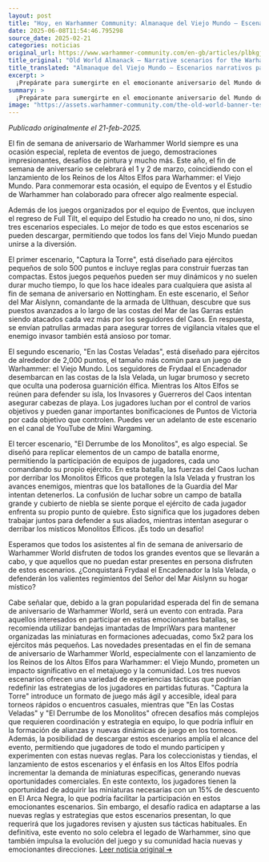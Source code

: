 ```yaml
---
layout: post
title: "Hoy, en Warhammer Community: Almanaque del Viejo Mundo – Escenarios narrativos para el aniversario del Mundo de Warhammer - Comunidad Warhammer"
date: 2025-06-08T11:54:46.795298
source_date: 2025-02-21
categories: noticias
original_url: https://www.warhammer-community.com/en-gb/articles/plbkgjgd/old-world-almanack-narrative-scenarios-for-the-warhammer-world-anniversary/
title_original: "Old World Almanack – Narrative scenarios for the Warhammer World Anniversary - Warhammer Community"
title_translated: "Almanaque del Viejo Mundo – Escenarios narrativos para el aniversario del Mundo de Warhammer - Comunidad Warhammer"
excerpt: >
  ¡Prepárate para sumergirte en el emocionante aniversario del Mundo de Warhammer! Este 1 y 2 de marzo, los aficionados podrán disfrutar de un fin de semana lleno de eventos especiales, desafíos de pintura y demostraciones impresionantes. Coincidiendo con el lanzamiento de los Reinos de los Altos Elfos para Warhammer: el Viejo Mundo, el equipo de Eventos y el Estudio de Warhammer han creado tres escenarios narrativos únicos. Estos escenarios, que se pueden descargar, permiten a los jugadores participar en batallas épicas, desde pequeñas escaramuzas hasta grandes enfrentamientos en la Isla Velada. ¡No te pierdas la oportunidad de unirte a la diversión y descubrir si Frydaal la Creadora de Cadenas logrará conquistar la isla o si los valientes elfos de Sealord Aislynn defenderán su hogar místico!
summary: >
  ¡Prepárate para sumergirte en el emocionante aniversario del Mundo de Warhammer! Este 1 y 2 de marzo, los aficionados podrán disfrutar de un fin de semana lleno de eventos especiales, desafíos de pintura y demostraciones impresionantes. Coincidiendo con el lanzamiento de los Reinos de los Altos Elfos para Warhammer: el Viejo Mundo, el equipo de Eventos y el Estudio de Warhammer han creado tres escenarios narrativos únicos. Estos escenarios, que se pueden descargar, permiten a los jugadores participar en batallas épicas, desde pequeñas escaramuzas hasta grandes enfrentamientos en la Isla Velada. ¡No te pierdas la oportunidad de unirte a la diversión y descubrir si Frydaal la Creadora de Cadenas logrará conquistar la isla o si los valientes elfos de Sealord Aislynn defenderán su hogar místico!
image: "https://assets.warhammer-community.com/the-old-world-banner-test.jpg"
---
```


*Publicado originalmente el 21-feb-2025.*

El fin de semana de aniversario de Warhammer World siempre es una ocasión especial, repleta de eventos de juego, demostraciones impresionantes, desafíos de pintura y mucho más. Este año, el fin de semana de aniversario se celebrará el 1 y 2 de marzo, coincidiendo con el lanzamiento de los Reinos de los Altos Elfos para Warhammer: el Viejo Mundo. Para conmemorar esta ocasión, el equipo de Eventos y el Estudio de Warhammer han colaborado para ofrecer algo realmente especial.

Además de los juegos organizados por el equipo de Eventos, que incluyen el regreso de Full Tilt, el equipo del Estudio ha creado no uno, ni dos, sino tres escenarios especiales. Lo mejor de todo es que estos escenarios se pueden descargar, permitiendo que todos los fans del Viejo Mundo puedan unirse a la diversión.

El primer escenario, "Captura la Torre", está diseñado para ejércitos pequeños de solo 500 puntos e incluye reglas para construir fuerzas tan compactas. Estos juegos pequeños pueden ser muy dinámicos y no suelen durar mucho tiempo, lo que los hace ideales para cualquiera que asista al fin de semana de aniversario en Nottingham. En este escenario, el Señor del Mar Aislynn, comandante de la armada de Ulthuan, descubre que sus puestos avanzados a lo largo de las costas del Mar de las Garras están siendo atacados cada vez más por los seguidores del Caos. En respuesta, se envían patrullas armadas para asegurar torres de vigilancia vitales que el enemigo invasor también está ansioso por tomar.

El segundo escenario, "En las Costas Veladas", está diseñado para ejércitos de alrededor de 2,000 puntos, el tamaño más común para un juego de Warhammer: el Viejo Mundo. Los seguidores de Frydaal el Encadenador desembarcan en las costas de la Isla Velada, un lugar brumoso y secreto que oculta una poderosa guarnición élfica. Mientras los Altos Elfos se reúnen para defender su isla, los Invasores y Guerreros del Caos intentan asegurar cabezas de playa. Los jugadores luchan por el control de varios objetivos y pueden ganar importantes bonificaciones de Puntos de Victoria por cada objetivo que controlen. Puedes ver un adelanto de este escenario en el canal de YouTube de Mini Wargaming.

El tercer escenario, "El Derrumbe de los Monolitos", es algo especial. Se diseñó para replicar elementos de un campo de batalla enorme, permitiendo la participación de equipos de jugadores, cada uno comandando su propio ejército. En esta batalla, las fuerzas del Caos luchan por derribar los Monolitos Élficos que protegen la Isla Velada y frustran los avances enemigos, mientras que los batallones de la Guardia del Mar intentan detenerlos. La confusión de luchar sobre un campo de batalla grande y cubierto de niebla se siente porque el ejército de cada jugador enfrenta su propio punto de quiebre. Esto significa que los jugadores deben trabajar juntos para defender a sus aliados, mientras intentan asegurar o derribar los místicos Monolitos Élficos. ¡Es todo un desafío!

Esperamos que todos los asistentes al fin de semana de aniversario de Warhammer World disfruten de todos los grandes eventos que se llevarán a cabo, y que aquellos que no puedan estar presentes en persona disfruten de estos escenarios. ¿Conquistará Frydaal el Encadenador la Isla Velada, o defenderán los valientes regimientos del Señor del Mar Aislynn su hogar místico?

Cabe señalar que, debido a la gran popularidad esperada del fin de semana de aniversario de Warhammer World, será un evento con entrada. Para aquellos interesados en participar en estas emocionantes batallas, se recomienda utilizar bandejas imantadas de ImpriWars para mantener organizadas las miniaturas en formaciones adecuadas, como 5x2 para los ejércitos más pequeños.
Las novedades presentadas en el fin de semana de aniversario de Warhammer World, especialmente con el lanzamiento de los Reinos de los Altos Elfos para Warhammer: el Viejo Mundo, prometen un impacto significativo en el metajuego y la comunidad. Los tres nuevos escenarios ofrecen una variedad de experiencias tácticas que podrían redefinir las estrategias de los jugadores en partidas futuras. "Captura la Torre" introduce un formato de juego más ágil y accesible, ideal para torneos rápidos o encuentros casuales, mientras que "En las Costas Veladas" y "El Derrumbe de los Monolitos" ofrecen desafíos más complejos que requieren coordinación y estrategia en equipo, lo que podría influir en la formación de alianzas y nuevas dinámicas de juego en los torneos. Además, la posibilidad de descargar estos escenarios amplía el alcance del evento, permitiendo que jugadores de todo el mundo participen y experimenten con estas nuevas reglas. Para los coleccionistas y tiendas, el lanzamiento de estos escenarios y el énfasis en los Altos Elfos podría incrementar la demanda de miniaturas específicas, generando nuevas oportunidades comerciales. En este contexto, los jugadores tienen la oportunidad de adquirir las miniaturas necesarias con un 15% de descuento en El Arca Negra, lo que podría facilitar la participación en estos emocionantes escenarios. Sin embargo, el desafío radica en adaptarse a las nuevas reglas y estrategias que estos escenarios presentan, lo que requerirá que los jugadores revisen y ajusten sus tácticas habituales. En definitiva, este evento no solo celebra el legado de Warhammer, sino que también impulsa la evolución del juego y su comunidad hacia nuevas y emocionantes direcciones.
[Leer noticia original ➜](https://www.warhammer-community.com/en-gb/articles/plbkgjgd/old-world-almanack-narrative-scenarios-for-the-warhammer-world-anniversary/)
